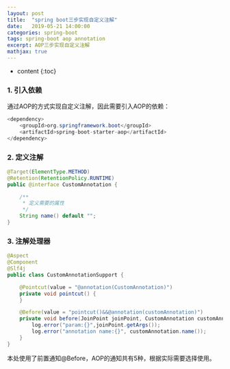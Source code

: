 ```yaml
---
layout: post
title:  "spring boot三步实现自定义注解"
date:   2019-05-21 14:00:00
categories: spring-boot
tags: spring-boot aop annotation
excerpt: AOP三步实现自定义注解
mathjax: true
---
```


* content
{:toc}

### 1. 引入依赖
通过AOP的方式实现自定义注解，因此需要引入AOP的依赖：

```java
<dependency>
    <groupId>org.springframework.boot</groupId>
    <artifactId>spring-boot-starter-aop</artifactId>
</dependency>
```

### 2. 定义注解

```java
@Target(ElementType.METHOD)
@Retention(RetentionPolicy.RUNTIME)
public @interface CustomAnnotation {

    /**
     * 定义需要的属性
     */
    String name() default "";
}
```


### 3. 注解处理器

```java
@Aspect
@Component
@Slf4j
public class CustomAnnotationSupport {

    @Pointcut(value = "@annotation(CustomAnnotation)")
    private void pointcut() {
    }

    @Before(value = "pointcut()&&@annotation(customAnnotation)")
    private void before(JoinPoint joinPoint, CustomAnnotation customAnnotation) {
        log.error("param:{}",joinPoint.getArgs());
        log.error("annotation name:{}", customAnnotation.name());
    }
}
```

本处使用了前置通知@Before，AOP的通知共有5种，根据实际需要选择使用。